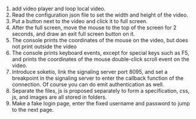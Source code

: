 1. add video player and loop local video.
2. Read the configuration json file to set the width and height of the video.
3. Put a button next to the video and click it to full screen.
4. After the full screen, move the mouse to the top of the screen for 2 seconds, and draw an exit full screen button on it.
5. The console prints the coordinates of the mouse on the video, but does not print outside the video
6. The console prints keyboard events, except for special keys such as F5, and prints the coordinates of the mouse double-click scroll event on the video.
7. Introduce soketio, link the signaling server port 8095, and set a breakpoint in the signaling server to enter the callback function of the connection. Of course you can do emit authentication as well.
8. Separate the files, js is proposed separately to form a specification, css, js, and images are all stored in folders.
9. Make a fake login page, enter the fixed username and password to jump to the next page.